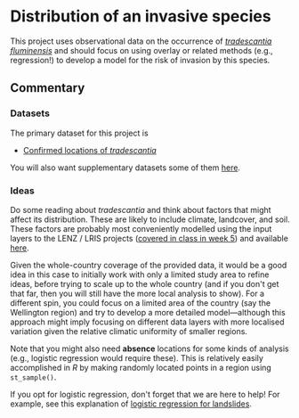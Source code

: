# Distribution of an invasive species
This project uses observational data on the occurrence of [_tradescantia fluminensis_](https://www.weedbusters.org.nz/what-are-weeds/weed-list/tradescantia/) and should focus on using overlay or related methods (e.g., regression!) to develop a model for the risk of invasion by this species.

## Commentary
### Datasets
The primary dataset for this project is

+ [Confirmed locations of _tradescantia_](tradescantia.gpkg?raw=true)

You will also want supplementary datasets some of them [here](../aotearoa-new-zealand-physical-geography-data.md).

### Ideas
Do some reading about _tradescantia_ and think about factors that might affect its distribution. These are likely to include climate, landcover, and soil. These factors are probably most conveniently modelled using the input layers to the LENZ / LRIS projects ([covered in class in week 5](https://dosull.github.io/Spatial-Data-Science/slides/classification-examples/)) and available [here](https://lris.scinfo.org.nz/).

Given the whole-country coverage of the provided data, it would be a good idea in this case to initially work with only a limited study area to refine ideas, before trying to scale up to the whole country (and if you don't get that far, then you will still have the more local analysis to show). For a different spin, you could focus on a limited area of the country (say the Wellington region) and try to develop a more detailed model&mdash;although this approach might imply focusing on different data layers with more localised variation given the relative climatic uniformity of smaller regions.

Note that you might also need **absence** locations for some kinds of analysis (e.g., logistic regression would require these). This is relatively easily accomplished in _R_ by making randomly located points in a region using `st_sample()`.

If you opt for logistic regression, don't forget that we are here to help! For example, see this explanation of [logistic regression for landslides](https://geocompr.robinlovelace.net/spatial-cv.html#case-landslide).
